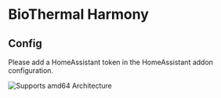 # BioThermal Harmony

## Config

Please add a HomeAssistant token in the HomeAssistant addon configuration.

![Supports amd64 Architecture][amd64-shield]

[amd64-shield]: https://img.shields.io/badge/amd64-yes-green.svg

